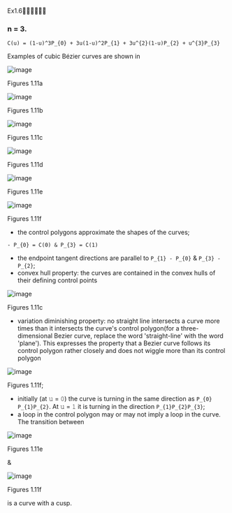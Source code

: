 Ex1.6🚩🚩🚩🚩🚩🚩

### n = 3.

```
𝙲(𝚞) = (𝟷-𝚞)^𝟹𝙿_{𝟶} + 𝟹𝚞(𝟷-𝚞)^𝟸𝙿_{𝟷} + 𝟹𝚞^{𝟸}(𝟷-𝚞)𝙿_{𝟸} + 𝚞^{𝟹}𝙿_{𝟹}
```

Examples of cubic Bézier curves are shown in 

![image](https://github.com/ChenxingWang93/ComputationalGeometry/assets/31954987/b6145ddd-728e-4892-9edf-0c946f05c6a7)

Figures 1.11a

![image](https://github.com/ChenxingWang93/ComputationalGeometry/assets/31954987/94c55c9c-530a-4d7d-a7c2-b1e262dd4123)

Figures 1.11b

![image](https://github.com/ChenxingWang93/ComputationalGeometry/assets/31954987/92bdee0b-8845-42ea-8592-f6a078d91222)

Figures 1.11c

![image](https://github.com/ChenxingWang93/ComputationalGeometry/assets/31954987/5247511e-7426-477a-87b4-431c35766c96)

Figures 1.11d

![image](https://github.com/ChenxingWang93/ComputationalGeometry/assets/31954987/39590fa6-2426-4671-9fe7-6c868ea3397e)

Figures 1.11e

![image](https://github.com/ChenxingWang93/ComputationalGeometry/assets/31954987/ff8bb153-ea74-4300-aec3-1c7221fc540c)

Figures 1.11f

- the control polygons approximate the shapes of the curves;

```
- 𝙿_{𝟶} = 𝙲(𝟶) & 𝙿_{𝟹} = 𝙲(𝟷)
```
- the endpoint tangent directions are parallel to `𝙿_{1} - 𝙿_{𝟶}` & `𝙿_{𝟹} - 𝙿_{𝟸}`;
- convex hull property: the curves are contained in the convex hulls of their defining control points

![image](https://github.com/ChenxingWang93/ComputationalGeometry/assets/31954987/92bdee0b-8845-42ea-8592-f6a078d91222)

Figures 1.11c

- variation diminishing property: no straight line intersects a curve more times than it intersects the curve's control polygon(for a three-dimensional Bezier curve, replace the word 'straight-line' with the word 'plane').
  This expresses the property that a Bezier curve follows its control polygon rather closely and does not wiggle more than its control polygon

![image](https://github.com/ChenxingWang93/ComputationalGeometry/assets/31954987/ff8bb153-ea74-4300-aec3-1c7221fc540c)

Figures 1.11f;

- initially (at 𝚞 = 𝟶) the curve is turning in the same direction as `𝙿_{𝟶}𝙿_{1}𝙿_{𝟸}`. At 𝚞 = 𝟷 it is turning in the direction `𝙿_{1}𝙿_{𝟸}𝙿_{𝟹}`;
- a loop in the control polygon may or may not imply a loop in the curve. The transition between

![image](https://github.com/ChenxingWang93/ComputationalGeometry/assets/31954987/39590fa6-2426-4671-9fe7-6c868ea3397e)

Figures 1.11e

&

![image](https://github.com/ChenxingWang93/ComputationalGeometry/assets/31954987/ff8bb153-ea74-4300-aec3-1c7221fc540c)

Figures 1.11f

is a curve with a cusp.

